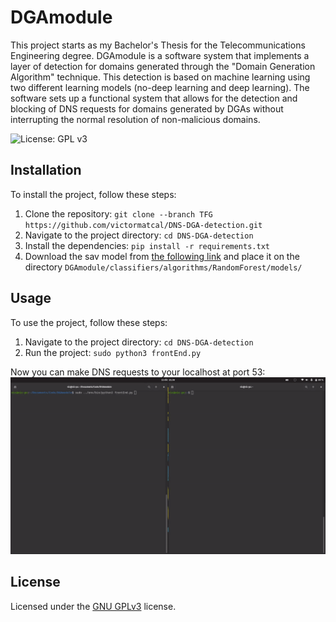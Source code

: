 # DGAmodule

This project starts as my Bachelor's Thesis for the Telecommunications Engineering degree. DGAmodule is a software system that implements a layer of detection for domains generated through the "Domain Generation Algorithm" technique. This detection is based on machine learning using two different learning models (no-deep learning and deep learning). The software sets up a functional system that allows for the detection and blocking of DNS requests for domains generated by DGAs without interrupting the normal resolution of non-malicious domains.

![License: GPL v3](https://img.shields.io/badge/License-GPLv3-blue.svg)

## Installation

To install the project, follow these steps:

1. Clone the repository: `git clone --branch TFG https://github.com/victormatcal/DNS-DGA-detection.git`
2. Navigate to the project directory: `cd DNS-DGA-detection`
3. Install the dependencies: `pip install -r requirements.txt`
4. Download the sav model from [the following link](https://drive.google.com/file/d/1qOZuLfLk3imxBa-UM8mpxWqjoHNFhIXe/view?usp=sharing) and place it on the directory `DGAmodule/classifiers/algorithms/RandomForest/models/`

## Usage

To use the project, follow these steps:

1. Navigate to the project directory: `cd DNS-DGA-detection`
2. Run the project: `sudo python3 frontEnd.py`

Now you can make DNS requests to your localhost at port 53:
![Demo](/media/demo.gif)

## License

Licensed under the [GNU GPLv3](LICENSE) license.
